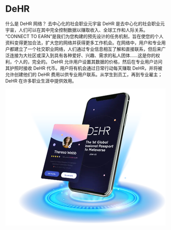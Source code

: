 # DeHR

什么是 DeHR 网络？
去中心化的社会职业元宇宙
DeHR 是去中心化的社会职业元宇宙，人们可以在其中完全控制数据以赚取收入、全球工作和人际关系。
“CONNECT TO EARN”是我们为您构建的预先设计的任务机制，旨在使您的个人资料变得更加合法，扩大您的网络并获得更多工作机会。在网络中，用户和专业用户都建立了一个社交职业网络，人们通过专业信息相互了解和直接联系，但后来广泛连接为大社区或深入到具有各种爱好、兴趣、需求的私人团体......这是你的权利，个人的，完全的。
DeHR 允许用户设置其数据的价格，然后在专业用户访问其护照时接收 DeHR 代币。用户将有机会通过日常行动每天赚取 DeHR，并将被允许创建他们的 DeHR 费用以供专业用户联系。从学生到员工，再到专业雇主； DeHR 在许多职业生涯中提供效用。

![DeHR-Dapp-Beta-Launching_2](DeHR-Dapp-Beta-Launching_2.webp)

